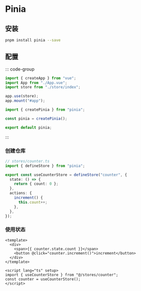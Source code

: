 # Pinia

## 安装

```sh
pnpm install pinia --save
```

## 配置

::: code-group

```ts [main.ts]
import { createApp } from "vue";
import App from "./App.vue";
import store from "./store/index";

app.use(store);
app.mount("#app");
```

```ts [stores/index.ts]
import { createPinia } from "pinia";

const pinia = createPinia();

export default pinia;
```

:::

### 创建仓库

```ts
// stores/counter.ts
import { defineStore } from "pinia";

export const useCounterStore = defineStore("counter", {
  state: () => {
    return { count: 0 };
  },
  actions: {
    increment() {
      this.count++;
    },
  },
});
```

### 使用状态

```vue
<template>
  <div>
    <span>{{ counter.state.count }}</span>
    <button @click="counter.increment()">increment</button>
  </div>
</template>

<script lang="ts" setup>
import { useCounterStore } from "@/stores/counter";
const counter = useCounterStore();
</script>
```

